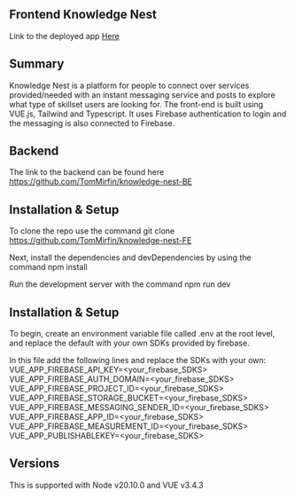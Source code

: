 ## Frontend Knowledge Nest

Link to the deployed app [Here](https://knowledge-nest.vercel.app/)

## Summary

Knowledge Nest is a platform for people to connect over services provided/needed with an instant messaging service and posts to explore what type of skillset users are looking for. The front-end is built using VUE.js, Tailwind and Typescript. It uses Firebase authentication to login and the messaging is also connected to Firebase.

## Backend

The link to the backend can be found here https://github.com/TomMirfin/knowledge-nest-BE

## Installation & Setup

To clone the repo use the command git clone https://github.com/TomMirfin/knowledge-nest-FE

Next, install the dependencies and devDependencies by using the command npm install

Run the development server with the command npm run dev

## Installation & Setup

To begin, create an environment variable file called .env at the root level, and replace the default with your own SDKs provided by firebase.

In this file add the following lines and replace the SDKs with your own:
<br>VUE_APP_FIREBASE_API_KEY=<your_firebase_SDKS>
<br>VUE_APP_FIREBASE_AUTH_DOMAIN=<your_firebase_SDKS>
<br>VUE_APP_FIREBASE_PROJECT_ID=<your_firebase_SDKS>
<br>VUE_APP_FIREBASE_STORAGE_BUCKET=<your_firebase_SDKS>
<br>VUE_APP_FIREBASE_MESSAGING_SENDER_ID=<your_firebase_SDKS>
<br>VUE_APP_FIREBASE_APP_ID=<your_firebase_SDKS>
<br>VUE_APP_FIREBASE_MEASUREMENT_ID=<your_firebase_SDKS>
<br>VUE_APP_PUBLISHABLEKEY=<your_firebase_SDKS>

## Versions

This is supported with Node v20.10.0 and VUE v3.4.3

